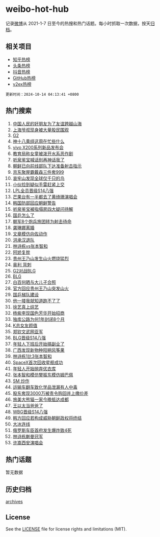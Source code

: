 # weibo-hot-hub

记录[微博](https://www.weibo.com)从 2021-1-7 日至今的热搜和热门话题。每小时抓取一次数据，按天[归档](archives)。

## 相关项目

- [知乎热榜](https://github.com/lonnyzhang423/zhihu-hot-hub)
- [头条热榜](https://github.com/lonnyzhang423/toutiao-hot-hub)
- [抖音热榜](https://github.com/lonnyzhang423/douyin-hot-hub)
- [GitHub热榜](https://github.com/lonnyzhang423/github-hot-hub)
- [v2ex热榜](https://github.com/lonnyzhang423/v2ex-hot-hub)


`更新时间：2024-10-14 04:13:41 +0800`

## 热门搜索

1. [中国人民的好朋友为了友谊跨越山海](https://m.weibo.cn/search?containerid=100103type%3D1%26t%3D10%26q%3D%23%E4%B8%AD%E5%9B%BD%E4%BA%BA%E6%B0%91%E7%9A%84%E5%A5%BD%E6%9C%8B%E5%8F%8B%E4%B8%BA%E4%BA%86%E5%8F%8B%E8%B0%8A%E8%B7%A8%E8%B6%8A%E5%B1%B1%E6%B5%B7%23&stream_entry_id=51&isnewpage=1&extparam=seat%3D1%26q%3D%2523%25E4%25B8%25AD%25E5%259B%25BD%25E4%25BA%25BA%25E6%25B0%2591%25E7%259A%2584%25E5%25A5%25BD%25E6%259C%258B%25E5%258F%258B%25E4%25B8%25BA%25E4%25BA%2586%25E5%258F%258B%25E8%25B0%258A%25E8%25B7%25A8%25E8%25B6%258A%25E5%25B1%25B1%25E6%25B5%25B7%2523%26pos%3D0%26stream_entry_id%3D51%26c_type%3D51%26filter_type%3Drealtimehot%26dgr%3D0%26cate%3D10103%26display_time%3D1728850420%26pre_seqid%3D172885042005393826080134)
1. [上海爷叔现身被大量股民围观](https://m.weibo.cn/search?containerid=100103type%3D1%26t%3D10%26q%3D%23%E4%B8%8A%E6%B5%B7%E7%88%B7%E5%8F%94%E7%8E%B0%E8%BA%AB%E8%A2%AB%E5%A4%A7%E9%87%8F%E8%82%A1%E6%B0%91%E5%9B%B4%E8%A7%82%23&stream_entry_id=31&isnewpage=1&extparam=seat%3D1%26filter_type%3Drealtimehot%26flag%3D2%26c_type%3D31%26cate%3D5001%26q%3D%2523%25E4%25B8%258A%25E6%25B5%25B7%25E7%2588%25B7%25E5%258F%2594%25E7%258E%25B0%25E8%25BA%25AB%25E8%25A2%25AB%25E5%25A4%25A7%25E9%2587%258F%25E8%2582%25A1%25E6%25B0%2591%25E5%259B%25B4%25E8%25A7%2582%2523%26pos%3D0%26stream_entry_id%3D31%26realpos%3D1%26lcate%3D5001%26dgr%3D0%26band_rank%3D1%26display_time%3D1728850420%26pre_seqid%3D172885042005393826080134)
1. [G2](https://m.weibo.cn/search?containerid=100103type%3D1%26t%3D10%26q%3DG2&stream_entry_id=31&isnewpage=1&extparam=seat%3D1%26filter_type%3Drealtimehot%26flag%3D2%26c_type%3D31%26cate%3D5001%26q%3DG2%26pos%3D1%26stream_entry_id%3D31%26realpos%3D2%26lcate%3D5001%26dgr%3D0%26band_rank%3D2%26display_time%3D1728850420%26pre_seqid%3D172885042005393826080134)
1. [神十八乘组这周在忙些什么](https://m.weibo.cn/search?containerid=100103type%3D1%26t%3D10%26q%3D%23%E7%A5%9E%E5%8D%81%E5%85%AB%E4%B9%98%E7%BB%84%E8%BF%99%E5%91%A8%E5%9C%A8%E5%BF%99%E4%BA%9B%E4%BB%80%E4%B9%88%23&stream_entry_id=31&isnewpage=1&extparam=seat%3D1%26filter_type%3Drealtimehot%26flag%3D0%26c_type%3D31%26cate%3D5001%26q%3D%2523%25E7%25A5%259E%25E5%258D%2581%25E5%2585%25AB%25E4%25B9%2598%25E7%25BB%2584%25E8%25BF%2599%25E5%2591%25A8%25E5%259C%25A8%25E5%25BF%2599%25E4%25BA%259B%25E4%25BB%2580%25E4%25B9%2588%2523%26pos%3D2%26stream_entry_id%3D31%26realpos%3D3%26lcate%3D5001%26dgr%3D0%26band_rank%3D3%26display_time%3D1728850420%26pre_seqid%3D172885042005393826080134)
1. [vivo X200系列新品发布会](https://m.weibo.cn/search?containerid=100103type%3D1%26t%3D10%26q%3Dvivo+X200%E7%B3%BB%E5%88%97%E6%96%B0%E5%93%81%E5%8F%91%E5%B8%83%E4%BC%9A&stream_entry_id=31&isnewpage=1&extparam=seat%3D1%26filter_type%3Drealtimehot%26is_ad_pos%3D1%26c_type%3D31%26cate%3D5001%26q%3Dvivo%2520X200%25E7%25B3%25BB%25E5%2588%2597%25E6%2596%25B0%25E5%2593%2581%25E5%258F%2591%25E5%25B8%2583%25E4%25BC%259A%26pos%3D3%26stream_entry_id%3D31%26adid%3D258903%26lcate%3D5001%26dgr%3D0%26band_rank%3D4%26display_time%3D1728850420%26pre_seqid%3D172885042005393826080134)
1. [教育局称女童被泼开水系恶作剧](https://m.weibo.cn/search?containerid=100103type%3D1%26t%3D10%26q%3D%23%E6%95%99%E8%82%B2%E5%B1%80%E7%A7%B0%E5%A5%B3%E7%AB%A5%E8%A2%AB%E6%B3%BC%E5%BC%80%E6%B0%B4%E7%B3%BB%E6%81%B6%E4%BD%9C%E5%89%A7%23&stream_entry_id=31&isnewpage=1&extparam=seat%3D1%26filter_type%3Drealtimehot%26flag%3D0%26c_type%3D31%26cate%3D5001%26q%3D%2523%25E6%2595%2599%25E8%2582%25B2%25E5%25B1%2580%25E7%25A7%25B0%25E5%25A5%25B3%25E7%25AB%25A5%25E8%25A2%25AB%25E6%25B3%25BC%25E5%25BC%2580%25E6%25B0%25B4%25E7%25B3%25BB%25E6%2581%25B6%25E4%25BD%259C%25E5%2589%25A7%2523%26pos%3D4%26stream_entry_id%3D31%26realpos%3D4%26lcate%3D5001%26dgr%3D0%26band_rank%3D4%26display_time%3D1728850420%26pre_seqid%3D172885042005393826080134)
1. [听泉鉴宝喊话别再神话我了](https://m.weibo.cn/search?containerid=100103type%3D1%26t%3D10%26q%3D%23%E5%90%AC%E6%B3%89%E9%89%B4%E5%AE%9D%E5%96%8A%E8%AF%9D%E5%88%AB%E5%86%8D%E7%A5%9E%E8%AF%9D%E6%88%91%E4%BA%86%23&stream_entry_id=31&isnewpage=1&extparam=seat%3D1%26filter_type%3Drealtimehot%26flag%3D2%26c_type%3D31%26cate%3D5001%26q%3D%2523%25E5%2590%25AC%25E6%25B3%2589%25E9%2589%25B4%25E5%25AE%259D%25E5%2596%258A%25E8%25AF%259D%25E5%2588%25AB%25E5%2586%258D%25E7%25A5%259E%25E8%25AF%259D%25E6%2588%2591%25E4%25BA%2586%2523%26pos%3D5%26stream_entry_id%3D31%26realpos%3D5%26lcate%3D5001%26dgr%3D0%26band_rank%3D5%26display_time%3D1728850420%26pre_seqid%3D172885042005393826080134)
1. [朝鲜已向前线部队下达准备射击指示](https://m.weibo.cn/search?containerid=100103type%3D1%26t%3D10%26q%3D%23%E6%9C%9D%E9%B2%9C%E5%B7%B2%E5%90%91%E5%89%8D%E7%BA%BF%E9%83%A8%E9%98%9F%E4%B8%8B%E8%BE%BE%E5%87%86%E5%A4%87%E5%B0%84%E5%87%BB%E6%8C%87%E7%A4%BA%23&stream_entry_id=31&isnewpage=1&extparam=seat%3D1%26filter_type%3Drealtimehot%26flag%3D0%26c_type%3D31%26cate%3D5001%26q%3D%2523%25E6%259C%259D%25E9%25B2%259C%25E5%25B7%25B2%25E5%2590%2591%25E5%2589%258D%25E7%25BA%25BF%25E9%2583%25A8%25E9%2598%259F%25E4%25B8%258B%25E8%25BE%25BE%25E5%2587%2586%25E5%25A4%2587%25E5%25B0%2584%25E5%2587%25BB%25E6%258C%2587%25E7%25A4%25BA%2523%26pos%3D6%26stream_entry_id%3D31%26realpos%3D6%26lcate%3D5001%26dgr%3D0%26band_rank%3D6%26display_time%3D1728850420%26pre_seqid%3D172885042005393826080134)
1. [京东聚屋霸戴森三件套999](https://m.weibo.cn/search?containerid=100103type%3D1%26t%3D10%26q%3D%23%E4%BA%AC%E4%B8%9C%E8%81%9A%E5%B1%8B%E9%9C%B8%E6%88%B4%E6%A3%AE%E4%B8%89%E4%BB%B6%E5%A5%97999%23&stream_entry_id=31&isnewpage=1&extparam=seat%3D1%26filter_type%3Drealtimehot%26is_ad_pos%3D1%26c_type%3D31%26topic_ad%3D1%26cate%3D5001%26q%3D%2523%25E4%25BA%25AC%25E4%25B8%259C%25E8%2581%259A%25E5%25B1%258B%25E9%259C%25B8%25E6%2588%25B4%25E6%25A3%25AE%25E4%25B8%2589%25E4%25BB%25B6%25E5%25A5%2597999%2523%26pos%3D7%26stream_entry_id%3D31%26adid%3D258834%26lcate%3D5001%26dgr%3D0%26band_rank%3D7%26display_time%3D1728850420%26pre_seqid%3D172885042005393826080134)
1. [哀牢山发现全球仅千只的鸟](https://m.weibo.cn/search?containerid=100103type%3D1%26t%3D10%26q%3D%23%E5%93%80%E7%89%A2%E5%B1%B1%E5%8F%91%E7%8E%B0%E5%85%A8%E7%90%83%E4%BB%85%E5%8D%83%E5%8F%AA%E7%9A%84%E9%B8%9F%23&stream_entry_id=31&isnewpage=1&extparam=seat%3D1%26filter_type%3Drealtimehot%26flag%3D2%26c_type%3D31%26cate%3D5001%26q%3D%2523%25E5%2593%2580%25E7%2589%25A2%25E5%25B1%25B1%25E5%258F%2591%25E7%258E%25B0%25E5%2585%25A8%25E7%2590%2583%25E4%25BB%2585%25E5%258D%2583%25E5%258F%25AA%25E7%259A%2584%25E9%25B8%259F%2523%26pos%3D8%26stream_entry_id%3D31%26realpos%3D7%26lcate%3D5001%26dgr%3D0%26band_rank%3D7%26display_time%3D1728850420%26pre_seqid%3D172885042005393826080134)
1. [小伙捡到疑似手雷赶紧上交](https://m.weibo.cn/search?containerid=100103type%3D1%26t%3D10%26q%3D%23%E5%B0%8F%E4%BC%99%E6%8D%A1%E5%88%B0%E7%96%91%E4%BC%BC%E6%89%8B%E9%9B%B7%E8%B5%B6%E7%B4%A7%E4%B8%8A%E4%BA%A4%23&stream_entry_id=31&isnewpage=1&extparam=seat%3D1%26filter_type%3Drealtimehot%26flag%3D2%26c_type%3D31%26cate%3D5001%26q%3D%2523%25E5%25B0%258F%25E4%25BC%2599%25E6%258D%25A1%25E5%2588%25B0%25E7%2596%2591%25E4%25BC%25BC%25E6%2589%258B%25E9%259B%25B7%25E8%25B5%25B6%25E7%25B4%25A7%25E4%25B8%258A%25E4%25BA%25A4%2523%26pos%3D9%26stream_entry_id%3D31%26realpos%3D8%26lcate%3D5001%26dgr%3D0%26band_rank%3D8%26display_time%3D1728850420%26pre_seqid%3D172885042005393826080134)
1. [LPL全员晋级S14八强](https://m.weibo.cn/search?containerid=100103type%3D1%26t%3D10%26q%3D%23LPL%E5%85%A8%E5%91%98%E6%99%8B%E7%BA%A7S14%E5%85%AB%E5%BC%BA%23&stream_entry_id=31&isnewpage=1&extparam=seat%3D1%26filter_type%3Drealtimehot%26flag%3D0%26c_type%3D31%26cate%3D5001%26q%3D%2523LPL%25E5%2585%25A8%25E5%2591%2598%25E6%2599%258B%25E7%25BA%25A7S14%25E5%2585%25AB%25E5%25BC%25BA%2523%26pos%3D10%26stream_entry_id%3D31%26realpos%3D9%26lcate%3D5001%26dgr%3D0%26band_rank%3D9%26display_time%3D1728850420%26pre_seqid%3D172885042005393826080134)
1. [芒果台有一半都去了黄绮珊演唱会](https://m.weibo.cn/search?containerid=100103type%3D1%26t%3D10%26q%3D%E8%8A%92%E6%9E%9C%E5%8F%B0%E6%9C%89%E4%B8%80%E5%8D%8A%E9%83%BD%E5%8E%BB%E4%BA%86%E9%BB%84%E7%BB%AE%E7%8F%8A%E6%BC%94%E5%94%B1%E4%BC%9A&stream_entry_id=31&isnewpage=1&extparam=seat%3D1%26filter_type%3Drealtimehot%26flag%3D0%26c_type%3D31%26cate%3D5001%26q%3D%25E8%258A%2592%25E6%259E%259C%25E5%258F%25B0%25E6%259C%2589%25E4%25B8%2580%25E5%258D%258A%25E9%2583%25BD%25E5%258E%25BB%25E4%25BA%2586%25E9%25BB%2584%25E7%25BB%25AE%25E7%258F%258A%25E6%25BC%2594%25E5%2594%25B1%25E4%25BC%259A%26pos%3D11%26stream_entry_id%3D31%26realpos%3D10%26lcate%3D5001%26dgr%3D0%26band_rank%3D10%26display_time%3D1728850420%26pre_seqid%3D172885042005393826080134)
1. [韩国防部回应朝鲜警告](https://m.weibo.cn/search?containerid=100103type%3D1%26t%3D10%26q%3D%23%E9%9F%A9%E5%9B%BD%E9%98%B2%E9%83%A8%E5%9B%9E%E5%BA%94%E6%9C%9D%E9%B2%9C%E8%AD%A6%E5%91%8A%23&stream_entry_id=31&isnewpage=1&extparam=seat%3D1%26filter_type%3Drealtimehot%26flag%3D2%26c_type%3D31%26cate%3D5001%26q%3D%2523%25E9%259F%25A9%25E5%259B%25BD%25E9%2598%25B2%25E9%2583%25A8%25E5%259B%259E%25E5%25BA%2594%25E6%259C%259D%25E9%25B2%259C%25E8%25AD%25A6%25E5%2591%258A%2523%26pos%3D12%26stream_entry_id%3D31%26realpos%3D11%26lcate%3D5001%26dgr%3D0%26band_rank%3D11%26display_time%3D1728850420%26pre_seqid%3D172885042005393826080134)
1. [听泉鉴宝被指塌房四大疑问待解](https://m.weibo.cn/search?containerid=100103type%3D1%26t%3D10%26q%3D%23%E5%90%AC%E6%B3%89%E9%89%B4%E5%AE%9D%E8%A2%AB%E6%8C%87%E5%A1%8C%E6%88%BF%E5%9B%9B%E5%A4%A7%E7%96%91%E9%97%AE%E5%BE%85%E8%A7%A3%23&stream_entry_id=31&isnewpage=1&extparam=seat%3D1%26filter_type%3Drealtimehot%26flag%3D2%26c_type%3D31%26cate%3D5001%26q%3D%2523%25E5%2590%25AC%25E6%25B3%2589%25E9%2589%25B4%25E5%25AE%259D%25E8%25A2%25AB%25E6%258C%2587%25E5%25A1%258C%25E6%2588%25BF%25E5%259B%259B%25E5%25A4%25A7%25E7%2596%2591%25E9%2597%25AE%25E5%25BE%2585%25E8%25A7%25A3%2523%26pos%3D13%26stream_entry_id%3D31%26realpos%3D12%26lcate%3D5001%26dgr%3D0%26band_rank%3D12%26display_time%3D1728850420%26pre_seqid%3D172885042005393826080134)
1. [国乒怎么了](https://m.weibo.cn/search?containerid=100103type%3D1%26t%3D10%26q%3D%E5%9B%BD%E4%B9%92%E6%80%8E%E4%B9%88%E4%BA%86&stream_entry_id=31&isnewpage=1&extparam=seat%3D1%26filter_type%3Drealtimehot%26flag%3D2%26c_type%3D31%26cate%3D5001%26q%3D%25E5%259B%25BD%25E4%25B9%2592%25E6%2580%258E%25E4%25B9%2588%25E4%25BA%2586%26pos%3D14%26stream_entry_id%3D31%26realpos%3D13%26lcate%3D5001%26dgr%3D0%26band_rank%3D13%26display_time%3D1728850420%26pre_seqid%3D172885042005393826080134)
1. [朝军8个炮兵旅团转为射击待命](https://m.weibo.cn/search?containerid=100103type%3D1%26t%3D10%26q%3D%23%E6%9C%9D%E5%86%9B8%E4%B8%AA%E7%82%AE%E5%85%B5%E6%97%85%E5%9B%A2%E8%BD%AC%E4%B8%BA%E5%B0%84%E5%87%BB%E5%BE%85%E5%91%BD%23&stream_entry_id=31&isnewpage=1&extparam=seat%3D1%26filter_type%3Drealtimehot%26flag%3D0%26c_type%3D31%26cate%3D5001%26q%3D%2523%25E6%259C%259D%25E5%2586%259B8%25E4%25B8%25AA%25E7%2582%25AE%25E5%2585%25B5%25E6%2597%2585%25E5%259B%25A2%25E8%25BD%25AC%25E4%25B8%25BA%25E5%25B0%2584%25E5%2587%25BB%25E5%25BE%2585%25E5%2591%25BD%2523%26pos%3D15%26stream_entry_id%3D31%26realpos%3D14%26lcate%3D5001%26dgr%3D0%26band_rank%3D14%26display_time%3D1728850420%26pre_seqid%3D172885042005393826080134)
1. [龚琳娜离婚](https://m.weibo.cn/search?containerid=100103type%3D1%26t%3D10%26q%3D%23%E9%BE%9A%E7%90%B3%E5%A8%9C%E7%A6%BB%E5%A9%9A%23&stream_entry_id=31&isnewpage=1&extparam=seat%3D1%26filter_type%3Drealtimehot%26flag%3D2%26c_type%3D31%26cate%3D5001%26q%3D%2523%25E9%25BE%259A%25E7%2590%25B3%25E5%25A8%259C%25E7%25A6%25BB%25E5%25A9%259A%2523%26pos%3D16%26stream_entry_id%3D31%26realpos%3D15%26lcate%3D5001%26dgr%3D0%26band_rank%3D15%26display_time%3D1728850420%26pre_seqid%3D172885042005393826080134)
1. [文章模仿向佐动作](https://m.weibo.cn/search?containerid=100103type%3D1%26t%3D10%26q%3D%23%E6%96%87%E7%AB%A0%E6%A8%A1%E4%BB%BF%E5%90%91%E4%BD%90%E5%8A%A8%E4%BD%9C%23&stream_entry_id=31&isnewpage=1&extparam=seat%3D1%26filter_type%3Drealtimehot%26flag%3D2%26c_type%3D31%26cate%3D5001%26q%3D%2523%25E6%2596%2587%25E7%25AB%25A0%25E6%25A8%25A1%25E4%25BB%25BF%25E5%2590%2591%25E4%25BD%2590%25E5%258A%25A8%25E4%25BD%259C%2523%26pos%3D17%26stream_entry_id%3D31%26realpos%3D16%26lcate%3D5001%26dgr%3D0%26band_rank%3D16%26display_time%3D1728850420%26pre_seqid%3D172885042005393826080134)
1. [洪承汉退队](https://m.weibo.cn/search?containerid=100103type%3D1%26t%3D10%26q%3D%E6%B4%AA%E6%89%BF%E6%B1%89%E9%80%80%E9%98%9F&stream_entry_id=31&isnewpage=1&extparam=seat%3D1%26filter_type%3Drealtimehot%26flag%3D0%26c_type%3D31%26cate%3D5001%26q%3D%25E6%25B4%25AA%25E6%2589%25BF%25E6%25B1%2589%25E9%2580%2580%25E9%2598%259F%26pos%3D18%26stream_entry_id%3D31%26realpos%3D17%26lcate%3D5001%26dgr%3D0%26band_rank%3D17%26display_time%3D1728850420%26pre_seqid%3D172885042005393826080134)
1. [林诗栋vs张本智和](https://m.weibo.cn/search?containerid=100103type%3D1%26t%3D10%26q%3D%23%E6%9E%97%E8%AF%97%E6%A0%8Bvs%E5%BC%A0%E6%9C%AC%E6%99%BA%E5%92%8C%23&stream_entry_id=31&isnewpage=1&extparam=seat%3D1%26filter_type%3Drealtimehot%26flag%3D0%26c_type%3D31%26cate%3D5001%26q%3D%2523%25E6%259E%2597%25E8%25AF%2597%25E6%25A0%258Bvs%25E5%25BC%25A0%25E6%259C%25AC%25E6%2599%25BA%25E5%2592%258C%2523%26pos%3D19%26stream_entry_id%3D31%26realpos%3D18%26lcate%3D5001%26dgr%3D0%26band_rank%3D18%26display_time%3D1728850420%26pre_seqid%3D172885042005393826080134)
1. [阿娇复胖](https://m.weibo.cn/search?containerid=100103type%3D1%26t%3D10%26q%3D%23%E9%98%BF%E5%A8%87%E5%A4%8D%E8%83%96%23&stream_entry_id=31&isnewpage=1&extparam=seat%3D1%26filter_type%3Drealtimehot%26flag%3D0%26c_type%3D31%26cate%3D5001%26q%3D%2523%25E9%2598%25BF%25E5%25A8%2587%25E5%25A4%258D%25E8%2583%2596%2523%26pos%3D20%26stream_entry_id%3D31%26realpos%3D19%26lcate%3D5001%26dgr%3D0%26band_rank%3D19%26display_time%3D1728850420%26pre_seqid%3D172885042005393826080134)
1. [贵州王乃山发生山火燃烧猛烈](https://m.weibo.cn/search?containerid=100103type%3D1%26t%3D10%26q%3D%23%E8%B4%B5%E5%B7%9E%E7%8E%8B%E4%B9%83%E5%B1%B1%E5%8F%91%E7%94%9F%E5%B1%B1%E7%81%AB%E7%87%83%E7%83%A7%E7%8C%9B%E7%83%88%23&stream_entry_id=31&isnewpage=1&extparam=seat%3D1%26filter_type%3Drealtimehot%26flag%3D1%26c_type%3D31%26cate%3D5001%26q%3D%2523%25E8%25B4%25B5%25E5%25B7%259E%25E7%258E%258B%25E4%25B9%2583%25E5%25B1%25B1%25E5%258F%2591%25E7%2594%259F%25E5%25B1%25B1%25E7%2581%25AB%25E7%2587%2583%25E7%2583%25A7%25E7%258C%259B%25E7%2583%2588%2523%26pos%3D21%26stream_entry_id%3D31%26realpos%3D20%26lcate%3D5001%26dgr%3D0%26band_rank%3D20%26display_time%3D1728850420%26pre_seqid%3D172885042005393826080134)
1. [奥利 背刺](https://m.weibo.cn/search?containerid=100103type%3D1%26t%3D10%26q%3D%E5%A5%A5%E5%88%A9+%E8%83%8C%E5%88%BA&stream_entry_id=31&isnewpage=1&extparam=seat%3D1%26filter_type%3Drealtimehot%26flag%3D2%26c_type%3D31%26cate%3D5001%26q%3D%25E5%25A5%25A5%25E5%2588%25A9%2520%25E8%2583%258C%25E5%2588%25BA%26pos%3D22%26stream_entry_id%3D31%26realpos%3D21%26lcate%3D5001%26dgr%3D0%26band_rank%3D21%26display_time%3D1728850420%26pre_seqid%3D172885042005393826080134)
1. [G2对战BLG](https://m.weibo.cn/search?containerid=100103type%3D1%26t%3D10%26q%3D%23G2%E5%AF%B9%E6%88%98BLG%23&stream_entry_id=31&isnewpage=1&extparam=seat%3D1%26filter_type%3Drealtimehot%26flag%3D0%26c_type%3D31%26cate%3D5001%26q%3D%2523G2%25E5%25AF%25B9%25E6%2588%2598BLG%2523%26pos%3D23%26stream_entry_id%3D31%26realpos%3D22%26lcate%3D5001%26dgr%3D0%26band_rank%3D22%26display_time%3D1728850420%26pre_seqid%3D172885042005393826080134)
1. [BLG](https://m.weibo.cn/search?containerid=100103type%3D1%26t%3D10%26q%3DBLG&stream_entry_id=31&isnewpage=1&extparam=seat%3D1%26filter_type%3Drealtimehot%26flag%3D0%26c_type%3D31%26cate%3D5001%26q%3DBLG%26pos%3D24%26stream_entry_id%3D31%26realpos%3D23%26lcate%3D5001%26dgr%3D0%26band_rank%3D23%26display_time%3D1728850420%26pre_seqid%3D172885042005393826080134)
1. [白百何晒与大儿子合照](https://m.weibo.cn/search?containerid=100103type%3D1%26t%3D10%26q%3D%23%E7%99%BD%E7%99%BE%E4%BD%95%E6%99%92%E4%B8%8E%E5%A4%A7%E5%84%BF%E5%AD%90%E5%90%88%E7%85%A7%23&stream_entry_id=31&isnewpage=1&extparam=seat%3D1%26filter_type%3Drealtimehot%26flag%3D0%26c_type%3D31%26cate%3D5001%26q%3D%2523%25E7%2599%25BD%25E7%2599%25BE%25E4%25BD%2595%25E6%2599%2592%25E4%25B8%258E%25E5%25A4%25A7%25E5%2584%25BF%25E5%25AD%2590%25E5%2590%2588%25E7%2585%25A7%2523%26pos%3D25%26stream_entry_id%3D31%26realpos%3D24%26lcate%3D5001%26dgr%3D0%26band_rank%3D24%26display_time%3D1728850420%26pre_seqid%3D172885042005393826080134)
1. [官方回应贵州王乃山突发山火](https://m.weibo.cn/search?containerid=100103type%3D1%26t%3D10%26q%3D%23%E5%AE%98%E6%96%B9%E5%9B%9E%E5%BA%94%E8%B4%B5%E5%B7%9E%E7%8E%8B%E4%B9%83%E5%B1%B1%E7%AA%81%E5%8F%91%E5%B1%B1%E7%81%AB%23&stream_entry_id=31&isnewpage=1&extparam=seat%3D1%26filter_type%3Drealtimehot%26flag%3D1%26c_type%3D31%26cate%3D5001%26q%3D%2523%25E5%25AE%2598%25E6%2596%25B9%25E5%259B%259E%25E5%25BA%2594%25E8%25B4%25B5%25E5%25B7%259E%25E7%258E%258B%25E4%25B9%2583%25E5%25B1%25B1%25E7%25AA%2581%25E5%258F%2591%25E5%25B1%25B1%25E7%2581%25AB%2523%26pos%3D26%26stream_entry_id%3D31%26realpos%3D25%26lcate%3D5001%26dgr%3D0%26band_rank%3D25%26display_time%3D1728850420%26pre_seqid%3D172885042005393826080134)
1. [国乒梯队建设](https://m.weibo.cn/search?containerid=100103type%3D1%26t%3D10%26q%3D%E5%9B%BD%E4%B9%92%E6%A2%AF%E9%98%9F%E5%BB%BA%E8%AE%BE&stream_entry_id=31&isnewpage=1&extparam=seat%3D1%26filter_type%3Drealtimehot%26flag%3D0%26c_type%3D31%26cate%3D5001%26q%3D%25E5%259B%25BD%25E4%25B9%2592%25E6%25A2%25AF%25E9%2598%259F%25E5%25BB%25BA%25E8%25AE%25BE%26pos%3D27%26stream_entry_id%3D31%26realpos%3D26%26lcate%3D5001%26dgr%3D0%26band_rank%3D26%26display_time%3D1728850420%26pre_seqid%3D172885042005393826080134)
1. [他一搂我就知道跑不了了](https://m.weibo.cn/search?containerid=100103type%3D1%26t%3D10%26q%3D%E4%BB%96%E4%B8%80%E6%90%82%E6%88%91%E5%B0%B1%E7%9F%A5%E9%81%93%E8%B7%91%E4%B8%8D%E4%BA%86%E4%BA%86&stream_entry_id=31&isnewpage=1&extparam=seat%3D1%26filter_type%3Drealtimehot%26flag%3D0%26c_type%3D31%26cate%3D5001%26q%3D%25E4%25BB%2596%25E4%25B8%2580%25E6%2590%2582%25E6%2588%2591%25E5%25B0%25B1%25E7%259F%25A5%25E9%2581%2593%25E8%25B7%2591%25E4%25B8%258D%25E4%25BA%2586%25E4%25BA%2586%26pos%3D28%26stream_entry_id%3D31%26realpos%3D27%26lcate%3D5001%26dgr%3D0%26band_rank%3D27%26display_time%3D1728850420%26pre_seqid%3D172885042005393826080134)
1. [徐艺真上综艺](https://m.weibo.cn/search?containerid=100103type%3D1%26t%3D10%26q%3D%E5%BE%90%E8%89%BA%E7%9C%9F%E4%B8%8A%E7%BB%BC%E8%89%BA&stream_entry_id=31&isnewpage=1&extparam=seat%3D1%26filter_type%3Drealtimehot%26flag%3D0%26c_type%3D31%26cate%3D5001%26q%3D%25E5%25BE%2590%25E8%2589%25BA%25E7%259C%259F%25E4%25B8%258A%25E7%25BB%25BC%25E8%2589%25BA%26pos%3D29%26stream_entry_id%3D31%26realpos%3D28%26lcate%3D5001%26dgr%3D0%26band_rank%3D28%26display_time%3D1728850420%26pre_seqid%3D172885042005393826080134)
1. [杨紫李现国色芳华开始招商](https://m.weibo.cn/search?containerid=100103type%3D1%26t%3D10%26q%3D%23%E6%9D%A8%E7%B4%AB%E6%9D%8E%E7%8E%B0%E5%9B%BD%E8%89%B2%E8%8A%B3%E5%8D%8E%E5%BC%80%E5%A7%8B%E6%8B%9B%E5%95%86%23&stream_entry_id=31&isnewpage=1&extparam=seat%3D1%26filter_type%3Drealtimehot%26flag%3D0%26c_type%3D31%26cate%3D5001%26q%3D%2523%25E6%259D%25A8%25E7%25B4%25AB%25E6%259D%258E%25E7%258E%25B0%25E5%259B%25BD%25E8%2589%25B2%25E8%258A%25B3%25E5%258D%258E%25E5%25BC%2580%25E5%25A7%258B%25E6%258B%259B%25E5%2595%2586%2523%26pos%3D30%26stream_entry_id%3D31%26realpos%3D29%26lcate%3D5001%26dgr%3D0%26band_rank%3D29%26display_time%3D1728850420%26pre_seqid%3D172885042005393826080134)
1. [独库公路为何1年封闭8个月](https://m.weibo.cn/search?containerid=100103type%3D1%26t%3D10%26q%3D%23%E7%8B%AC%E5%BA%93%E5%85%AC%E8%B7%AF%E4%B8%BA%E4%BD%951%E5%B9%B4%E5%B0%81%E9%97%AD8%E4%B8%AA%E6%9C%88%23&stream_entry_id=31&isnewpage=1&extparam=seat%3D1%26filter_type%3Drealtimehot%26flag%3D1%26c_type%3D31%26cate%3D5001%26q%3D%2523%25E7%258B%25AC%25E5%25BA%2593%25E5%2585%25AC%25E8%25B7%25AF%25E4%25B8%25BA%25E4%25BD%25951%25E5%25B9%25B4%25E5%25B0%2581%25E9%2597%25AD8%25E4%25B8%25AA%25E6%259C%2588%2523%26pos%3D31%26stream_entry_id%3D31%26realpos%3D30%26lcate%3D5001%26dgr%3D0%26band_rank%3D30%26display_time%3D1728850420%26pre_seqid%3D172885042005393826080134)
1. [K总女友颜值](https://m.weibo.cn/search?containerid=100103type%3D1%26t%3D10%26q%3D%23K%E6%80%BB%E5%A5%B3%E5%8F%8B%E9%A2%9C%E5%80%BC%23&stream_entry_id=31&isnewpage=1&extparam=seat%3D1%26filter_type%3Drealtimehot%26flag%3D0%26c_type%3D31%26cate%3D5001%26q%3D%2523K%25E6%2580%25BB%25E5%25A5%25B3%25E5%258F%258B%25E9%25A2%259C%25E5%2580%25BC%2523%26pos%3D32%26stream_entry_id%3D31%26realpos%3D31%26lcate%3D5001%26dgr%3D0%26band_rank%3D31%26display_time%3D1728850420%26pre_seqid%3D172885042005393826080134)
1. [郑钦文武网亚军](https://m.weibo.cn/search?containerid=100103type%3D1%26t%3D10%26q%3D%23%E9%83%91%E9%92%A6%E6%96%87%E6%AD%A6%E7%BD%91%E4%BA%9A%E5%86%9B%23&stream_entry_id=31&isnewpage=1&extparam=seat%3D1%26filter_type%3Drealtimehot%26flag%3D0%26c_type%3D31%26cate%3D5001%26q%3D%2523%25E9%2583%2591%25E9%2592%25A6%25E6%2596%2587%25E6%25AD%25A6%25E7%25BD%2591%25E4%25BA%259A%25E5%2586%259B%2523%26pos%3D33%26stream_entry_id%3D31%26realpos%3D32%26lcate%3D5001%26dgr%3D0%26band_rank%3D32%26display_time%3D1728850420%26pre_seqid%3D172885042005393826080134)
1. [BLG晋级S14八强](https://m.weibo.cn/search?containerid=100103type%3D1%26t%3D10%26q%3D%23BLG%E6%99%8B%E7%BA%A7S14%E5%85%AB%E5%BC%BA%23&stream_entry_id=31&isnewpage=1&extparam=seat%3D1%26filter_type%3Drealtimehot%26flag%3D0%26c_type%3D31%26cate%3D5001%26q%3D%2523BLG%25E6%2599%258B%25E7%25BA%25A7S14%25E5%2585%25AB%25E5%25BC%25BA%2523%26pos%3D34%26stream_entry_id%3D31%26realpos%3D33%26lcate%3D5001%26dgr%3D0%26band_rank%3D33%26display_time%3D1728850420%26pre_seqid%3D172885042005393826080134)
1. [年轻人下班后开始搞副业了](https://m.weibo.cn/search?containerid=100103type%3D1%26t%3D10%26q%3D%23%E5%B9%B4%E8%BD%BB%E4%BA%BA%E4%B8%8B%E7%8F%AD%E5%90%8E%E5%BC%80%E5%A7%8B%E6%90%9E%E5%89%AF%E4%B8%9A%E4%BA%86%23&stream_entry_id=31&isnewpage=1&extparam=seat%3D1%26filter_type%3Drealtimehot%26flag%3D0%26c_type%3D31%26cate%3D5001%26q%3D%2523%25E5%25B9%25B4%25E8%25BD%25BB%25E4%25BA%25BA%25E4%25B8%258B%25E7%258F%25AD%25E5%2590%258E%25E5%25BC%2580%25E5%25A7%258B%25E6%2590%259E%25E5%2589%25AF%25E4%25B8%259A%25E4%25BA%2586%2523%26pos%3D35%26stream_entry_id%3D31%26realpos%3D34%26lcate%3D5001%26dgr%3D0%26band_rank%3D34%26display_time%3D1728850420%26pre_seqid%3D172885042005393826080134)
1. [广西发现新物种阳朔风筝果](https://m.weibo.cn/search?containerid=100103type%3D1%26t%3D10%26q%3D%23%E5%B9%BF%E8%A5%BF%E5%8F%91%E7%8E%B0%E6%96%B0%E7%89%A9%E7%A7%8D%E9%98%B3%E6%9C%94%E9%A3%8E%E7%AD%9D%E6%9E%9C%23&stream_entry_id=31&isnewpage=1&extparam=seat%3D1%26filter_type%3Drealtimehot%26flag%3D0%26c_type%3D31%26cate%3D5001%26q%3D%2523%25E5%25B9%25BF%25E8%25A5%25BF%25E5%258F%2591%25E7%258E%25B0%25E6%2596%25B0%25E7%2589%25A9%25E7%25A7%258D%25E9%2598%25B3%25E6%259C%2594%25E9%25A3%258E%25E7%25AD%259D%25E6%259E%259C%2523%26pos%3D36%26stream_entry_id%3D31%26realpos%3D35%26lcate%3D5001%26dgr%3D0%26band_rank%3D35%26display_time%3D1728850420%26pre_seqid%3D172885042005393826080134)
1. [林诗栋1比3张本智和](https://m.weibo.cn/search?containerid=100103type%3D1%26t%3D10%26q%3D%23%E6%9E%97%E8%AF%97%E6%A0%8B1%E6%AF%943%E5%BC%A0%E6%9C%AC%E6%99%BA%E5%92%8C%23&stream_entry_id=31&isnewpage=1&extparam=seat%3D1%26filter_type%3Drealtimehot%26flag%3D0%26c_type%3D31%26cate%3D5001%26q%3D%2523%25E6%259E%2597%25E8%25AF%2597%25E6%25A0%258B1%25E6%25AF%25943%25E5%25BC%25A0%25E6%259C%25AC%25E6%2599%25BA%25E5%2592%258C%2523%26pos%3D37%26stream_entry_id%3D31%26realpos%3D36%26lcate%3D5001%26dgr%3D0%26band_rank%3D36%26display_time%3D1728850420%26pre_seqid%3D172885042005393826080134)
1. [SpaceX首次回收星舰成功](https://m.weibo.cn/search?containerid=100103type%3D1%26t%3D10%26q%3D%23SpaceX%E9%A6%96%E6%AC%A1%E5%9B%9E%E6%94%B6%E6%98%9F%E8%88%B0%E6%88%90%E5%8A%9F%23&stream_entry_id=31&isnewpage=1&extparam=seat%3D1%26filter_type%3Drealtimehot%26flag%3D0%26c_type%3D31%26cate%3D5001%26q%3D%2523SpaceX%25E9%25A6%2596%25E6%25AC%25A1%25E5%259B%259E%25E6%2594%25B6%25E6%2598%259F%25E8%2588%25B0%25E6%2588%2590%25E5%258A%259F%2523%26pos%3D38%26stream_entry_id%3D31%26realpos%3D37%26lcate%3D5001%26dgr%3D0%26band_rank%3D37%26display_time%3D1728850420%26pre_seqid%3D172885042005393826080134)
1. [年轻人开始抛弃优衣库](https://m.weibo.cn/search?containerid=100103type%3D1%26t%3D10%26q%3D%23%E5%B9%B4%E8%BD%BB%E4%BA%BA%E5%BC%80%E5%A7%8B%E6%8A%9B%E5%BC%83%E4%BC%98%E8%A1%A3%E5%BA%93%23&stream_entry_id=31&isnewpage=1&extparam=seat%3D1%26filter_type%3Drealtimehot%26flag%3D0%26c_type%3D31%26cate%3D5001%26q%3D%2523%25E5%25B9%25B4%25E8%25BD%25BB%25E4%25BA%25BA%25E5%25BC%2580%25E5%25A7%258B%25E6%258A%259B%25E5%25BC%2583%25E4%25BC%2598%25E8%25A1%25A3%25E5%25BA%2593%2523%26pos%3D39%26stream_entry_id%3D31%26realpos%3D38%26lcate%3D5001%26dgr%3D0%26band_rank%3D38%26display_time%3D1728850420%26pre_seqid%3D172885042005393826080134)
1. [张本智和模仿樊振东模仿姆巴佩](https://m.weibo.cn/search?containerid=100103type%3D1%26t%3D10%26q%3D%E5%BC%A0%E6%9C%AC%E6%99%BA%E5%92%8C%E6%A8%A1%E4%BB%BF%E6%A8%8A%E6%8C%AF%E4%B8%9C%E6%A8%A1%E4%BB%BF%E5%A7%86%E5%B7%B4%E4%BD%A9&stream_entry_id=31&isnewpage=1&extparam=seat%3D1%26filter_type%3Drealtimehot%26flag%3D0%26c_type%3D31%26cate%3D5001%26q%3D%25E5%25BC%25A0%25E6%259C%25AC%25E6%2599%25BA%25E5%2592%258C%25E6%25A8%25A1%25E4%25BB%25BF%25E6%25A8%258A%25E6%258C%25AF%25E4%25B8%259C%25E6%25A8%25A1%25E4%25BB%25BF%25E5%25A7%2586%25E5%25B7%25B4%25E4%25BD%25A9%26pos%3D40%26stream_entry_id%3D31%26realpos%3D39%26lcate%3D5001%26dgr%3D0%26band_rank%3D39%26display_time%3D1728850420%26pre_seqid%3D172885042005393826080134)
1. [SM 炒作](https://m.weibo.cn/search?containerid=100103type%3D1%26t%3D10%26q%3DSM+%E7%82%92%E4%BD%9C&stream_entry_id=31&isnewpage=1&extparam=seat%3D1%26filter_type%3Drealtimehot%26flag%3D0%26c_type%3D31%26cate%3D5001%26q%3DSM%2520%25E7%2582%2592%25E4%25BD%259C%26pos%3D41%26stream_entry_id%3D31%26realpos%3D40%26lcate%3D5001%26dgr%3D0%26band_rank%3D40%26display_time%3D1728850420%26pre_seqid%3D172885042005393826080134)
1. [运输车翻车致化学品泄漏有人中毒](https://m.weibo.cn/search?containerid=100103type%3D1%26t%3D10%26q%3D%23%E8%BF%90%E8%BE%93%E8%BD%A6%E7%BF%BB%E8%BD%A6%E8%87%B4%E5%8C%96%E5%AD%A6%E5%93%81%E6%B3%84%E6%BC%8F%E6%9C%89%E4%BA%BA%E4%B8%AD%E6%AF%92%23&stream_entry_id=31&isnewpage=1&extparam=seat%3D1%26filter_type%3Drealtimehot%26flag%3D1%26c_type%3D31%26cate%3D5001%26q%3D%2523%25E8%25BF%2590%25E8%25BE%2593%25E8%25BD%25A6%25E7%25BF%25BB%25E8%25BD%25A6%25E8%2587%25B4%25E5%258C%2596%25E5%25AD%25A6%25E5%2593%2581%25E6%25B3%2584%25E6%25BC%258F%25E6%259C%2589%25E4%25BA%25BA%25E4%25B8%25AD%25E6%25AF%2592%2523%26pos%3D42%26stream_entry_id%3D31%26realpos%3D41%26lcate%3D5001%26dgr%3D0%26band_rank%3D41%26display_time%3D1728850420%26pre_seqid%3D172885042005393826080134)
1. [股东套现3000万被责令购回并上缴价差](https://m.weibo.cn/search?containerid=100103type%3D1%26t%3D10%26q%3D%23%E8%82%A1%E4%B8%9C%E5%A5%97%E7%8E%B03000%E4%B8%87%E8%A2%AB%E8%B4%A3%E4%BB%A4%E8%B4%AD%E5%9B%9E%E5%B9%B6%E4%B8%8A%E7%BC%B4%E4%BB%B7%E5%B7%AE%23&stream_entry_id=31&isnewpage=1&extparam=seat%3D1%26filter_type%3Drealtimehot%26flag%3D0%26c_type%3D31%26cate%3D5001%26q%3D%2523%25E8%2582%25A1%25E4%25B8%259C%25E5%25A5%2597%25E7%258E%25B03000%25E4%25B8%2587%25E8%25A2%25AB%25E8%25B4%25A3%25E4%25BB%25A4%25E8%25B4%25AD%25E5%259B%259E%25E5%25B9%25B6%25E4%25B8%258A%25E7%25BC%25B4%25E4%25BB%25B7%25E5%25B7%25AE%2523%26pos%3D43%26stream_entry_id%3D31%26realpos%3D42%26lcate%3D5001%26dgr%3D0%26band_rank%3D42%26display_time%3D1728850420%26pre_seqid%3D172885042005393826080134)
1. [旅美大熊猫一家今晚抵达成都](https://m.weibo.cn/search?containerid=100103type%3D1%26t%3D10%26q%3D%23%E6%97%85%E7%BE%8E%E5%A4%A7%E7%86%8A%E7%8C%AB%E4%B8%80%E5%AE%B6%E4%BB%8A%E6%99%9A%E6%8A%B5%E8%BE%BE%E6%88%90%E9%83%BD%23&stream_entry_id=31&isnewpage=1&extparam=seat%3D1%26filter_type%3Drealtimehot%26flag%3D0%26c_type%3D31%26cate%3D5001%26q%3D%2523%25E6%2597%2585%25E7%25BE%258E%25E5%25A4%25A7%25E7%2586%258A%25E7%258C%25AB%25E4%25B8%2580%25E5%25AE%25B6%25E4%25BB%258A%25E6%2599%259A%25E6%258A%25B5%25E8%25BE%25BE%25E6%2588%2590%25E9%2583%25BD%2523%26pos%3D44%26stream_entry_id%3D31%26realpos%3D43%26lcate%3D5001%26dgr%3D0%26band_rank%3D43%26display_time%3D1728850420%26pre_seqid%3D172885042005393826080134)
1. [王以太当爸爸了](https://m.weibo.cn/search?containerid=100103type%3D1%26t%3D10%26q%3D%E7%8E%8B%E4%BB%A5%E5%A4%AA%E5%BD%93%E7%88%B8%E7%88%B8%E4%BA%86&stream_entry_id=31&isnewpage=1&extparam=seat%3D1%26filter_type%3Drealtimehot%26flag%3D0%26c_type%3D31%26cate%3D5001%26q%3D%25E7%258E%258B%25E4%25BB%25A5%25E5%25A4%25AA%25E5%25BD%2593%25E7%2588%25B8%25E7%2588%25B8%25E4%25BA%2586%26pos%3D45%26stream_entry_id%3D31%26realpos%3D44%26lcate%3D5001%26dgr%3D0%26band_rank%3D44%26display_time%3D1728850420%26pre_seqid%3D172885042005393826080134)
1. [WBG晋级S14八强](https://m.weibo.cn/search?containerid=100103type%3D1%26t%3D10%26q%3D%23WBG%E6%99%8B%E7%BA%A7S14%E5%85%AB%E5%BC%BA%23&stream_entry_id=31&isnewpage=1&extparam=seat%3D1%26filter_type%3Drealtimehot%26flag%3D0%26c_type%3D31%26cate%3D5001%26q%3D%2523WBG%25E6%2599%258B%25E7%25BA%25A7S14%25E5%2585%25AB%25E5%25BC%25BA%2523%26pos%3D46%26stream_entry_id%3D31%26realpos%3D45%26lcate%3D5001%26dgr%3D0%26band_rank%3D45%26display_time%3D1728850420%26pre_seqid%3D172885042005393826080134)
1. [韩方回应若构成威胁朝鲜政权将终结](https://m.weibo.cn/search?containerid=100103type%3D1%26t%3D10%26q%3D%23%E9%9F%A9%E6%96%B9%E5%9B%9E%E5%BA%94%E8%8B%A5%E6%9E%84%E6%88%90%E5%A8%81%E8%83%81%E6%9C%9D%E9%B2%9C%E6%94%BF%E6%9D%83%E5%B0%86%E7%BB%88%E7%BB%93%23&stream_entry_id=31&isnewpage=1&extparam=seat%3D1%26filter_type%3Drealtimehot%26flag%3D0%26c_type%3D31%26cate%3D5001%26q%3D%2523%25E9%259F%25A9%25E6%2596%25B9%25E5%259B%259E%25E5%25BA%2594%25E8%258B%25A5%25E6%259E%2584%25E6%2588%2590%25E5%25A8%2581%25E8%2583%2581%25E6%259C%259D%25E9%25B2%259C%25E6%2594%25BF%25E6%259D%2583%25E5%25B0%2586%25E7%25BB%2588%25E7%25BB%2593%2523%26pos%3D47%26stream_entry_id%3D31%26realpos%3D46%26lcate%3D5001%26dgr%3D0%26band_rank%3D46%26display_time%3D1728850420%26pre_seqid%3D172885042005393826080134)
1. [大冰连线](https://m.weibo.cn/search?containerid=100103type%3D1%26t%3D10%26q%3D%E5%A4%A7%E5%86%B0%E8%BF%9E%E7%BA%BF&stream_entry_id=31&isnewpage=1&extparam=seat%3D1%26filter_type%3Drealtimehot%26flag%3D1%26c_type%3D31%26cate%3D5001%26q%3D%25E5%25A4%25A7%25E5%2586%25B0%25E8%25BF%259E%25E7%25BA%25BF%26pos%3D48%26stream_entry_id%3D31%26realpos%3D47%26lcate%3D5001%26dgr%3D0%26band_rank%3D47%26display_time%3D1728850420%26pre_seqid%3D172885042005393826080134)
1. [俄罗斯车臣首府发生爆炸致4死](https://m.weibo.cn/search?containerid=100103type%3D1%26t%3D10%26q%3D%23%E4%BF%84%E7%BD%97%E6%96%AF%E8%BD%A6%E8%87%A3%E9%A6%96%E5%BA%9C%E5%8F%91%E7%94%9F%E7%88%86%E7%82%B8%E8%87%B44%E6%AD%BB%23&stream_entry_id=31&isnewpage=1&extparam=seat%3D1%26filter_type%3Drealtimehot%26flag%3D0%26c_type%3D31%26cate%3D5001%26q%3D%2523%25E4%25BF%2584%25E7%25BD%2597%25E6%2596%25AF%25E8%25BD%25A6%25E8%2587%25A3%25E9%25A6%2596%25E5%25BA%259C%25E5%258F%2591%25E7%2594%259F%25E7%2588%2586%25E7%2582%25B8%25E8%2587%25B44%25E6%25AD%25BB%2523%26pos%3D49%26stream_entry_id%3D31%26realpos%3D48%26lcate%3D5001%26dgr%3D0%26band_rank%3D48%26display_time%3D1728850420%26pre_seqid%3D172885042005393826080134)
1. [林诗栋蒯曼冠军](https://m.weibo.cn/search?containerid=100103type%3D1%26t%3D10%26q%3D%23%E6%9E%97%E8%AF%97%E6%A0%8B%E8%92%AF%E6%9B%BC%E5%86%A0%E5%86%9B%23&stream_entry_id=31&isnewpage=1&extparam=seat%3D1%26filter_type%3Drealtimehot%26flag%3D0%26c_type%3D31%26cate%3D5001%26q%3D%2523%25E6%259E%2597%25E8%25AF%2597%25E6%25A0%258B%25E8%2592%25AF%25E6%259B%25BC%25E5%2586%25A0%25E5%2586%259B%2523%26pos%3D50%26stream_entry_id%3D31%26realpos%3D49%26lcate%3D5001%26dgr%3D0%26band_rank%3D49%26display_time%3D1728850420%26pre_seqid%3D172885042005393826080134)
1. [许嵩西安演唱会](https://m.weibo.cn/search?containerid=100103type%3D1%26t%3D10%26q%3D%E8%AE%B8%E5%B5%A9%E8%A5%BF%E5%AE%89%E6%BC%94%E5%94%B1%E4%BC%9A&stream_entry_id=31&isnewpage=1&extparam=seat%3D1%26filter_type%3Drealtimehot%26flag%3D0%26c_type%3D31%26cate%3D5001%26q%3D%25E8%25AE%25B8%25E5%25B5%25A9%25E8%25A5%25BF%25E5%25AE%2589%25E6%25BC%2594%25E5%2594%25B1%25E4%25BC%259A%26pos%3D51%26stream_entry_id%3D31%26realpos%3D50%26lcate%3D5001%26dgr%3D0%26band_rank%3D50%26display_time%3D1728850420%26pre_seqid%3D172885042005393826080134)

## 热门话题

暂无数据

## 历史归档

[archives](archives)

## License

See the [LICENSE](LICENSE) file for license rights and limitations (MIT).

